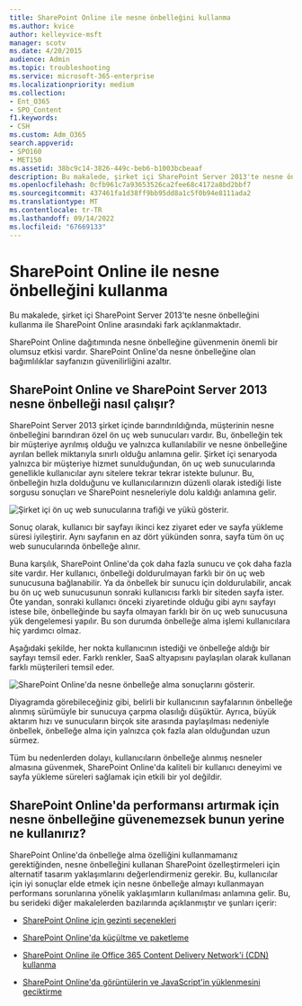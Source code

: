 ```yaml
---
title: SharePoint Online ile nesne önbelleğini kullanma
ms.author: kvice
author: kelleyvice-msft
manager: scotv
ms.date: 4/20/2015
audience: Admin
ms.topic: troubleshooting
ms.service: microsoft-365-enterprise
ms.localizationpriority: medium
ms.collection:
- Ent_O365
- SPO_Content
f1.keywords:
- CSH
ms.custom: Adm_O365
search.appverid:
- SPO160
- MET150
ms.assetid: 38bc9c14-3826-449c-beb6-b1003bcbeaaf
description: Bu makalede, şirket içi SharePoint Server 2013'te nesne önbelleğini kullanma ile SharePoint Online arasındaki fark açıklanmaktadır.
ms.openlocfilehash: 0cfb961c7a93653526ca2fee68c4172a8bd2bbf7
ms.sourcegitcommit: 437461fa1d38ff9bb95dd8a1c5f0b94e8111ada2
ms.translationtype: MT
ms.contentlocale: tr-TR
ms.lasthandoff: 09/14/2022
ms.locfileid: "67669133"
---
```

# <a name="using-the-object-cache-with-sharepoint-online"></a>SharePoint Online ile nesne önbelleğini kullanma

Bu makalede, şirket içi SharePoint Server 2013'te nesne önbelleğini kullanma ile SharePoint Online arasındaki fark açıklanmaktadır.
  
SharePoint Online dağıtımında nesne önbelleğine güvenmenin önemli bir olumsuz etkisi vardır. SharePoint Online'da nesne önbelleğine olan bağımlılıklar sayfanızın güvenilirliğini azaltır. 
  
## <a name="how-the-sharepoint-online-and-sharepoint-server-2013-object-cache-works"></a>SharePoint Online ve SharePoint Server 2013 nesne önbelleği nasıl çalışır?

SharePoint Server 2013 şirket içinde barındırıldığında, müşterinin nesne önbelleğini barındıran özel ön uç web sunucuları vardır. Bu, önbelleğin tek bir müşteriye ayrılmış olduğu ve yalnızca kullanılabilir ve nesne önbelleğine ayrılan bellek miktarıyla sınırlı olduğu anlamına gelir. Şirket içi senaryoda yalnızca bir müşteriye hizmet sunulduğundan, ön uç web sunucularında genellikle kullanıcılar aynı sitelere tekrar tekrar istekte bulunur. Bu, önbelleğin hızla dolduğunu ve kullanıcılarınızın düzenli olarak istediği liste sorgusu sonuçları ve SharePoint nesneleriyle dolu kaldığı anlamına gelir.
  
![Şirket içi ön uç web sunucularına trafiği ve yükü gösterir.](../media/a0d38b36-4909-4abb-8d4e-4930814bb3de.png)
  
Sonuç olarak, kullanıcı bir sayfayı ikinci kez ziyaret eder ve sayfa yükleme süresi iyileştirir. Aynı sayfanın en az dört yükünden sonra, sayfa tüm ön uç web sunucularında önbelleğe alınır.
  
Buna karşılık, SharePoint Online'da çok daha fazla sunucu ve çok daha fazla site vardır. Her kullanıcı, önbelleği doldurulmayan farklı bir ön uç web sunucusuna bağlanabilir. Ya da önbellek bir sunucu için doldurulabilir, ancak bu ön uç web sunucusunun sonraki kullanıcısı farklı bir siteden sayfa ister. Öte yandan, sonraki kullanıcı önceki ziyaretinde olduğu gibi aynı sayfayı istese bile, önbelleğinde bu sayfa olmayan farklı bir ön uç web sunucusuna yük dengelemesi yapılır. Bu son durumda önbelleğe alma işlemi kullanıcılara hiç yardımcı olmaz.
  
Aşağıdaki şekilde, her nokta kullanıcının istediği ve önbelleğe aldığı bir sayfayı temsil eder. Farklı renkler, SaaS altyapısını paylaşılan olarak kullanan farklı müşterileri temsil eder.
  
![SharePoint Online'da nesne önbelleğe alma sonuçlarını gösterir.](../media/25d04011-ef83-4cb7-9e04-a6ed490f63c3.png)
  
Diyagramda görebileceğiniz gibi, belirli bir kullanıcının sayfalarının önbelleğe alınmış sürümüyle bir sunucuya çarpma olasılığı düşüktür. Ayrıca, büyük aktarım hızı ve sunucuların birçok site arasında paylaşılması nedeniyle önbellek, önbelleğe alma için yalnızca çok fazla alan olduğundan uzun sürmez.
  
Tüm bu nedenlerden dolayı, kullanıcıların önbelleğe alınmış nesneler almasına güvenmek, SharePoint Online'da kaliteli bir kullanıcı deneyimi ve sayfa yükleme süreleri sağlamak için etkili bir yol değildir.
  
## <a name="if-we-cant-rely-on-the-object-cache-to-improve-performance-in-sharepoint-online-what-do-we-use-instead"></a>SharePoint Online'da performansı artırmak için nesne önbelleğine güvenemezsek bunun yerine ne kullanırız?

SharePoint Online'da önbelleğe alma özelliğini kullanmamanız gerektiğinden, nesne önbelleğini kullanan SharePoint özelleştirmeleri için alternatif tasarım yaklaşımlarını değerlendirmeniz gerekir. Bu, kullanıcılar için iyi sonuçlar elde etmek için nesne önbelleğe almayı kullanmayan performans sorunlarına yönelik yaklaşımların kullanılması anlamına gelir. Bu, bu serideki diğer makalelerden bazılarında açıklanmıştır ve şunları içerir:
  
- [SharePoint Online için gezinti seçenekleri](navigation-options-for-sharepoint-online.md)
    
- [SharePoint Online'da küçültme ve paketleme](minification-and-bundling-in-sharepoint-online.md)
    
- [SharePoint Online ile Office 365 Content Delivery Network'i (CDN) kullanma](use-microsoft-365-cdn-with-spo.md)
    
- [SharePoint Online'da görüntülerin ve JavaScript'in yüklenmesini geciktirme](delay-loading-images-and-javascript-in-sharepoint-online.md)
    